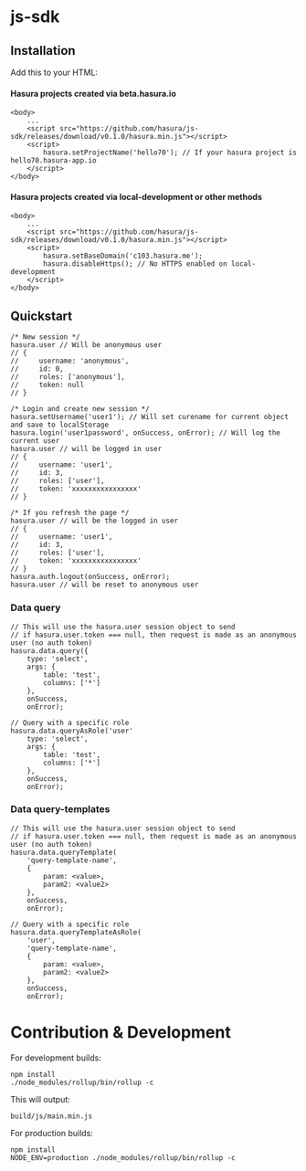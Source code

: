 # js-sdk## InstallationAdd this to your HTML:#### Hasura projects created via beta.hasura.io```<body>    ...    <script src="https://github.com/hasura/js-sdk/releases/download/v0.1.0/hasura.min.js"></script>    <script>        hasura.setProjectName('hello70'); // If your hasura project is hello70.hasura-app.io    </script></body>```#### Hasura projects created via local-development or other methods```<body>    ...    <script src="https://github.com/hasura/js-sdk/releases/download/v0.1.0/hasura.min.js"></script>    <script>        hasura.setBaseDomain('c103.hasura.me');        hasura.disableHttps(); // No HTTPS enabled on local-development    </script></body>```## Quickstart```/* New session */hasura.user // Will be anonymous user// {//     username: 'anonymous',//     id: 0,//     roles: ['anonymous'],//     token: null// }/* Login and create new session */hasura.setUsername('user1'); // Will set curename for current object and save to localStoragehasura.login('user1password', onSuccess, onError); // Will log the current userhasura.user // will be logged in user// {//     username: 'user1',//     id: 3,//     roles: ['user'],//     token: 'xxxxxxxxxxxxxxxx'// }/* If you refresh the page */hasura.user // will be the logged in user// {//     username: 'user1',//     id: 3,//     roles: ['user'],//     token: 'xxxxxxxxxxxxxxxx'// }hasura.auth.logout(onSuccess, onError);hasura.user // will be reset to anonymous user```### Data query```// This will use the hasura.user session object to send// if hasura.user.token === null, then request is made as an anonymous user (no auth token)hasura.data.query({    type: 'select',    args: {        table: 'test',        columns: ['*']    },    onSuccess,    onError);// Query with a specific rolehasura.data.queryAsRole('user'    type: 'select',    args: {        table: 'test',        columns: ['*']    },    onSuccess,    onError);```### Data query-templates```// This will use the hasura.user session object to send// if hasura.user.token === null, then request is made as an anonymous user (no auth token)hasura.data.queryTemplate(    'query-template-name',    {        param: <value>,        param2: <value2>    },    onSuccess,    onError);// Query with a specific rolehasura.data.queryTemplateAsRole(    'user',    'query-template-name',    {        param: <value>,        param2: <value2>    },    onSuccess,    onError);```# Contribution & DevelopmentFor development builds:```npm install./node_modules/rollup/bin/rollup -c```This will output:```build/js/main.min.js```For production builds:```npm installNODE_ENV=production ./node_modules/rollup/bin/rollup -c```